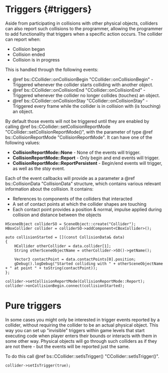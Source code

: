 Triggers						{#triggers}
===============

Aside from participating in collisions with other physical objects, colliders can also report such collisions to the programmer, allowing the programmer to add functionality that triggers when a specific action occurs. The collider can report when:
 - Collision began
 - Collision ended
 - Collision is in progress
 
This is handled through the following events:
 - @ref bs::CCollider::onCollisionBegin "CCollider::onCollisionBegin" - Triggered whenever the collider starts colliding with another object.
 - @ref bs::CCollider::onCollisionEnd "CCollider::onCollisionEnd" - Triggered whenever the collider no longer collides (touches) an object.
 - @ref bs::CCollider::onCollisionStay "CCollider::onCollisionStay" - Triggered every frame while the collider is in collision with (is touching) an object.
 
By default those events will not be triggered until they are enabled by calling @ref bs::CCollider::setCollisionReportMode "CCollider::setCollisionReportMode()", with the parameter of type @ref bs::CollisionReportMode "CollisionReportMode". It can have one of the following values:
 - **CollisionReportMode::None** - None of the events will trigger.
 - **CollisionReportMode::Report** - Only begin and end events will trigger.
 - **CollisionReportMode::ReportPersistent** - Begin/end events will trigger, as well as the *stay* event.
 
Each of the event callbacks will provide as a parameter a @ref bs::CollisionData "CollisionData" structure, which contains various relevant information about the collision. It contains:
 - References to components of the colliders that interacted
 - A set of contact points at which the collider shapes are touching
  - Each contact point provides a position & normal, impulse applied during collision and distance between the objects
 
~~~~~~~~~~~~~{.cpp}
HSceneObject colliderSO = SceneObject::create("Collider");
HBoxCollider collider = colliderSO->addComponent<CBoxCollider>();

auto collisionStarted = [](const CollisionData& data)
{
	HCollider otherCollider = data.collider[1];
	String otherSceneObjectName = otherCollider->SO()->getName();
	
	Vector3 contactPoint = data.contactPoints[0].position;
	gDebug().logDebug("Started colliding with " + otherSceneObjectName + " at point " + toString(contactPoint));
};

collider->setCollisionReportMode(CollisionReportMode::Report);
collider->onCollisionBegin.connect(collisionStarted);
~~~~~~~~~~~~~

# Pure triggers
In some cases you might only be interested in trigger events reported by a collider, without requiring the collider to be an actual physical object. This way you can set up "invisible" triggers within game levels that start executing code when player enters their bounds or interacts with them in some other way. Physical objects will go through such colliders as if they are not there - but the events will be reported just the same.

To do this call @ref bs::CCollider::setIsTrigger() "CCollider::setIsTrigger()".

~~~~~~~~~~~~~{.cpp}
collider->setIsTrigger(true);
~~~~~~~~~~~~~